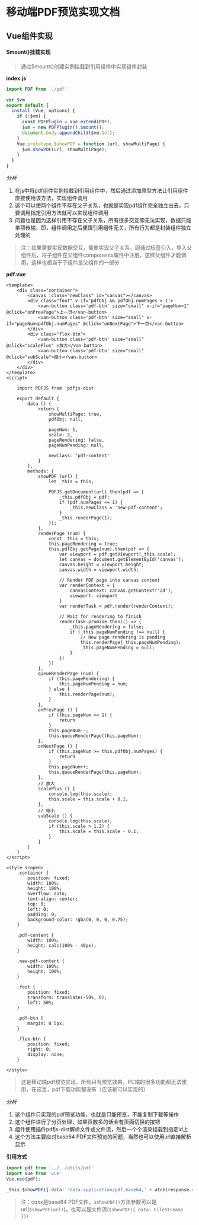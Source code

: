 # 移动端PDF预览实现文档

## Vue组件实现

#### $mount()挂载实现

> 通过$mount()创建实例挂载到引用组件中实现组件封装

**index.js**

```js
import PDF from './pdf'

var $vm
export default {
  install (Vue, options) {
    if (!$vm) {
      const PDFPlugin = Vue.extend(PDF);
      $vm = new PDFPlugin().$mount();
      document.body.appendChild($vm.$el);
    }
    Vue.prototype.$showPDF = function (url, showMultiPage) {
      $vm.showPDF(url, showMultiPage);
    }
  }
}
```

*分析*

1. 在js中将pdf组件实例挂载到引用组件中，然后通过添加原型方法让引用组件直接使用该方法，实现组件调用
2. 这个可以使两个组件不存在父子关系，也就是实现pdf组件完全独立出去，只要调用指定引用方法就可以实现组件调用
3. 问题也是因为这样引用不存在父子关系，所有很多交互即无法实现，数据只能单项传输，即，组件调用之后便跟引用组件无关，所有行为都是封装组件独立处理的

> 注：如果需要实现数据交互，需要实现父子关系，即通过标签引入，导入父组件后，将子组件在父组件components属性中注册，这样父组件才能调用，这样也相当于子组件是父组件的一部分

**pdf.vue**

```Vue
<template>
	<div class="container">
		<canvas :class="newClass" id="canvas"></canvas>
		<div class="foot" v-if='pdfObj && pdfObj.numPages > 1'>
			<van-button class='pdf-btn' size="small" v-if="pageNum>1" @click="onPrevPage">上一页</van-button>
			<van-button class='pdf-btn' size="small" v-if="pageNum<pdfObj.numPages" @click="onNextPage">下一页</van-button>
		</div>
		<div class="flex-btn">
			<van-button class='pdf-btn' size="small" @click="scalePlus" >放大</van-button>
			<van-button class='pdf-btn' size="small" @click="subScale">缩小</van-button>
		</div>
	</div>
</template>
<script>

	import PDFJS from 'pdfjs-dist'

	export default {
		data () {
			return {
				showMultiPage: true,
				pdfObj: null,

				pageNum: 1,
				scale: 2,
				pageRendering: false,
				pageNumPending: null,

				newClass: 'pdf-content'
			}
		},
		methods: {
			showPDF (url) {
				let _this = this;

				PDFJS.getDocument(url).then(pdf => {
					_this.pdfObj = pdf;
					if (pdf.numPages <= 1) {
						_this.newClass = 'new-pdf-content';
					}
					_this.renderPage(1);
				});
			},
			renderPage (num) {
				const _this = this;
				this.pageRendering = true;
				this.pdfObj.getPage(num).then(pdf => {
					var viewport = pdf.getViewport(_this.scale);
					let canvas = document.getElementById('canvas');
					canvas.height = viewport.height;
					canvas.width = viewport.width;

					// Render PDF page into canvas context
					var renderContext = {
						canvasContext: canvas.getContext('2d'),
						viewport: viewport
					}
					var renderTask = pdf.render(renderContext);

					// Wait for rendering to finish
					renderTask.promise.then(() => {
						_this.pageRendering = false;
						if (_this.pageNumPending !== null) {
							// New page rendering is pending
							this.renderPage(_this.pageNumPending);
							_this.pageNumPending = null;
						}
					})
				})
			},
			queueRenderPage (num) {
				if (this.pageRendering) {
					this.pageNumPending = num;
				} else {
					this.renderPage(num);
				}
			},
			onPrevPage () {
				if (this.pageNum <= 1) {
					return
				}
				this.pageNum--;
				this.queueRenderPage(this.pageNum);
			},
			onNextPage () {
				if (this.pageNum >= this.pdfObj.numPages) {
					return
				}
				this.pageNum++;
				this.queueRenderPage(this.pageNum);
			},
			// 放大
			scalePlus () {
				console.log(this.scale);
				this.scale = this.scale + 0.1;
			},
			// 缩小
			subScale () {
				console.log(this.scale);
				if (this.scale > 1.2) {
					this.scale = this.scale - 0.1;
				}
			}
		}
	}
</script>

<style scoped>
	.container {
		position: fixed;
		width: 100%;
		height: 100%;
		overflow: auto;
		text-align: center;
		top: 0;
		left: 0;
		padding: 0;
		background-color: rgba(0, 0, 0, 0.75);
	}

	.pdf-content {
		width: 100%;
		height: calc(100% - 40px);
	}

	.new-pdf-content {
		width: 100%;
		height: 100%;
	}

	.foot {
		position: fixed;
		transform: translate(-50%, 0);
		left: 50%;
	}

	.pdf-btn {
		margin: 0 5px;
	}

	.flex-btn {
		position: fixed;
		right: 0;
		display: none;
	}

</style>
```

> 这是移动端pdf预览实现，所有只有预览效果，PC端的很多功能都无法使用，在这里，pdf下载功能都没有（应该是可以实现的）

*分析*

1. 这个组件只实现的pdf预览功能，也就是只能预览，不能复制下载等操作
2. 这个组件进行了分页处理，如果页数多的话会有页面切换的按钮
3. 组件使用插件pdfjs-dist解析文件或文件流，然后一个个渲染挂载到指定id上
4. 这个方法主要应对base64 PDF文件预览的问题，当然也可以使用url直接解析显示

**引用方式**

```js
import pdf from '../../utils/pdf'
import Vue from 'vue'
Vue.use(pdf);

_this.$showPDF({ data: 'data:application/pdf;base64,' + atob(response.cqxx) });
```

> 注：cqxx是base64 PDF文件，`$showPDF()`方法参数可以是url(`$showPDF(url)`)，也可以是文件流(`$showPDF({ data: FileStreams })`)

